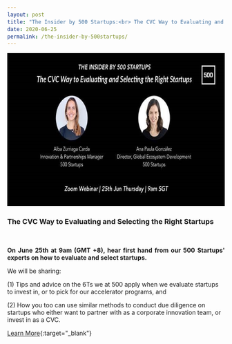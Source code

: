 ```yaml
---
layout: post
title: "The Insider by 500 Startups:<br> The CVC Way to Evaluating and Selecting the Right Startups" 
date: 2020-06-25
permalink: /the-insider-by-500startups/
---
```


<a href="https://us02web.zoom.us/webinar/register/7515918512435/WN_1sUimD6fQSaUxnL77OTlYg">
<img src="/images/success-stories/500startups workshop.jpg" alt="1" style="width:709px;height:354px;">
</a>

<h3>The CVC Way to Evaluating and Selecting the Right Startups</h3><br>


<p align="justify"><b>On June 25th at 9am (GMT +8), hear first hand from our 500 Startups' experts on how to evaluate and select startups.</b>

We will be sharing:

(1) Tips and advice on the 6Ts we at 500 apply when we evaluate startups to invest in, or to pick for our accelerator programs, and 

(2) How you too can use similar methods to conduct due diligence on startups who either want to partner with as a corporate innovation team, or invest in as a CVC.

[Learn More](https://us02web.zoom.us/webinar/register/7515918512435/WN_1sUimD6fQSaUxnL77OTlYg){:target="_blank"}

